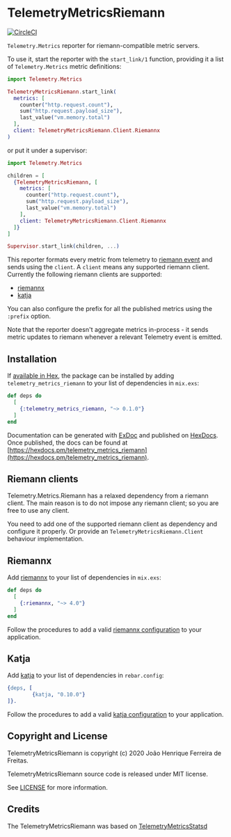 # TelemetryMetricsRiemann

[![CircleCI](https://circleci.com/gh/joaohf/telemetry_metrics_riemann.svg?style=svg)](https://circleci.com/gh/joaohf/telemetry_metrics_riemann)

`Telemetry.Metrics` reporter for riemann-compatible metric servers.

To use it, start the reporter with the `start_link/1` function, providing it a list of
`Telemetry.Metrics` metric definitions:

```elixir
import Telemetry.Metrics

TelemetryMetricsRiemann.start_link(
  metrics: [
    counter("http.request.count"),
    sum("http.request.payload_size"),
    last_value("vm.memory.total")
  ],
  client: TelemetryMetricsRiemann.Client.Riemannx
)
```

or put it under a supervisor:

```elixir
import Telemetry.Metrics

children = [
  {TelemetryMetricsRiemann, [
    metrics: [
      counter("http.request.count"),
      sum("http.request.payload_size"),
      last_value("vm.memory.total")
    ],
    client: TelemetryMetricsRiemann.Client.Riemannx
  ]}
]

Supervisor.start_link(children, ...)
```

This reporter formats every metric from telemetry to [riemann event](http://riemann.io/concepts.html) and sends using the `client`. A `client` means any supported riemann client. Currently the following riemann clients are supported:

 * [riemannx](https://github.com/hazardfn/riemannx)
 * [katja](https://github.com/joaohf/katja)

You can also configure the prefix for all the published metrics using the `:prefix` option.

Note that the reporter doesn't aggregate metrics in-process - it sends metric updates to riemann whenever a relevant Telemetry event is emitted.

## Installation

If [available in Hex](https://hex.pm/docs/publish), the package can be installed
by adding `telemetry_metrics_riemann` to your list of dependencies in `mix.exs`:

```elixir
def deps do
  [
    {:telemetry_metrics_riemann, "~> 0.1.0"}
  ]
end
```

Documentation can be generated with [ExDoc](https://github.com/elixir-lang/ex_doc)
and published on [HexDocs](https://hexdocs.pm). Once published, the docs can
be found at [https://hexdocs.pm/telemetry_metrics_riemann](https://hexdocs.pm/telemetry_metrics_riemann).

## Riemann clients

Telemetry.Metrics.Riemann has a relaxed dependency from a riemann client. The main reason is to do not impose any riemann client; so you are free to use any client.

You need to add one of the supported riemann client as dependency and configure it properly. Or provide an `TelemetryMetricsRiemann.Client` behaviour implementation.

## Riemannx

Add [riemannx](https://hex.pm/packages/riemannx) to your list of dependencies in `mix.exs`:

```elixir
def deps do
  [
    {:riemannx, "~> 4.0"}
  ]
end
```

Follow the procedures to add a valid [riemannx configuration](https://hexdocs.pm/riemannx/readme.html#3-examples) to your application.

## Katja

Add [katja](https://hex.pm/packages/katja) to your list of dependencies in `rebar.config`:

```erlang
{deps, [
        {katja, "0.10.0"}
]}.
```

Follow the procedures to add a valid [katja configuration](https://github.com/joaohf/katja#configuration) to your application.


## Copyright and License

TelemetryMetricsRiemann is copyright (c) 2020 João Henrique Ferreira de Freitas.

TelemetryMetricsRiemann source code is released under MIT license.

See [LICENSE](LICENSE) for more information.

## Credits

The TelemetryMetricsRiemann was based on [TelemetryMetricsStatsd](https://github.com/arkgil/telemetry_metrics_statsd)